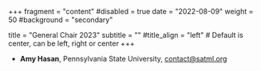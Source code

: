 +++
fragment = "content"
#disabled = true
date = "2022-08-09"
weight = 50
#background = "secondary"

title = "General Chair 2023"
subtitle = ""
#title_align = "left" # Default is center, can be left,  right or center
+++

- **Amy Hasan**, Pennsylvania State University, [contact@satml.org](mailto:contact@satml.org)